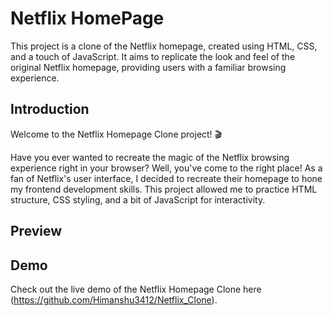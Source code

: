 # Netflix HomePage 

This project is a clone of the Netflix homepage, created using HTML, CSS, and a touch of JavaScript. It aims to replicate the look and feel of the original Netflix homepage, providing users with a familiar browsing experience.

## Introduction

Welcome to the Netflix Homepage Clone project! 🎬

Have you ever wanted to recreate the magic of the Netflix browsing experience right in your browser? Well, you've come to the right place!
As a fan of Netflix's user interface, I decided to recreate their homepage to hone my frontend development skills. This project allowed me to practice HTML structure, CSS styling, and a bit of JavaScript for interactivity.                                  

## Preview



## Demo

Check out the live demo of the Netflix Homepage Clone here (https://github.com/Himanshu3412/Netflix_Clone).